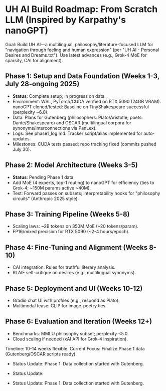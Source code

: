 # UH AI Build Roadmap: From Scratch LLM (Inspired by Karpathy's nanoGPT)

Goal: Build UH AI—a multilingual, philosophy/literature-focused LLM for "navigation through feeling and human expression" (per "UH AI - Personal Desires and Dreams.txt"). Use latest advances (e.g., Grok-4 MoE for sparsity, CAI for alignment).

## Phase 1: Setup and Data Foundation (Weeks 1-3, July 28-ongoing 2025)
- **Status**: Complete setup; in progress on data.
- Environment: WSL, PyTorch/CUDA verified on RTX 5090 (24GB VRAM). nanoGPT cloned/tested: Baseline on TinyShakespeare successful (perplexity ~6.0).
- Data: Plans for Gutenberg (philosophers: Plato/Aristotle; poets: Dante/Shakespeare) and OSCAR (multilingual corpora for synonyms/interconnections via PanLex).
- Logs: See phase1_log.md. Tracker script/alias implemented for auto-updates.
- Milestones: CUDA tests passed; repo tracking fixed (commits pushed July 30).

## Phase 2: Model Architecture (Weeks 3-5)
- **Status**: Pending Phase 1 data.
- Add MoE (4 experts, top-1 routing) to nanoGPT for efficiency (ties to Grok-4; ~150M params active ~40M).
- Test: Forward passes on subsets; interpretability hooks for "philosophy circuits" (Anthropic 2025 style).

## Phase 3: Training Pipeline (Weeks 5-8)
- Scaling laws: ~2B tokens on 350M MoE (~20 tokens/param).
- FP16/mixed precision for RTX 5090 (~2-4 hours/epoch).

## Phase 4: Fine-Tuning and Alignment (Weeks 8-10)
- CAI integration: Rules for truthful literary analysis.
- RLAIF self-critique on desires (e.g., multilingual synonyms).

## Phase 5: Deployment and UI (Weeks 10-12)
- Gradio chat UI with profiles (e.g., respond as Plato).
- Multimodal tease: CLIP for image-poetry ties.

## Phase 6: Evaluation and Iteration (Weeks 12+)
- Benchmarks: MMLU philosophy subset; perplexity <5.0.
- Cloud scaling if needed (xAI API for Grok-4 inspiration).

Timeline: 10-14 weeks flexible. Current Focus: Finalize Phase 1 data (Gutenberg/OSCAR scripts ready).
- Status Update: Phase 1: Data collection started with Gutenberg.

- Status Update: 

- Status Update: Phase 1: Data collection started with Gutenberg.
